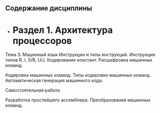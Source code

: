 ## Содержание дисциплины
- # Раздел 1. Архитектура процессоров



Тема 3. Машинный язык
Инструкции и типы инструкций. Инструкции типов R, I, S/B, U/J. Кодирование констант. Расшифровка машинных команд.

Кодировка машинных команд. Типы кодировки машинных команд. Автоматическая генерация машинного кода.

Самостоятельная работа

Разработка простейшего ассемблера. Преобразования машинных команд.